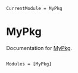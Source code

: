 ```@meta
CurrentModule = MyPkg
```

# MyPkg

Documentation for [MyPkg](https://github.com/maysam-gholampour/MyPkg.jl).

```@index
```

```@autodocs
Modules = [MyPkg]
```
